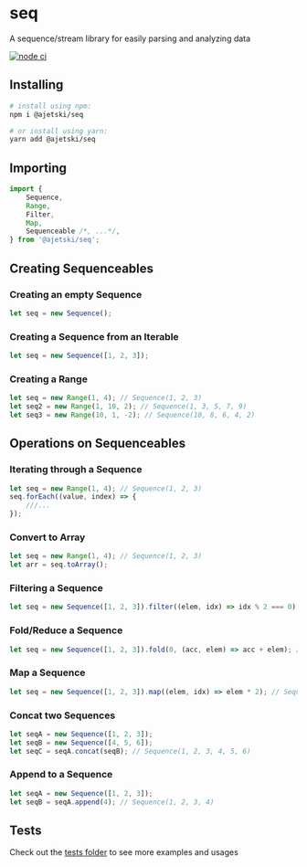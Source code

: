 # seq

A sequence/stream library for easily parsing and analyzing data

[![node ci](https://github.com/Ajetski/seq/actions/workflows/node-ci.yml/badge.svg)](https://github.com/Ajetski/seq/actions/workflows/node-ci.yml)

## Installing

```bash
# install using npm:
npm i @ajetski/seq

# or install using yarn:
yarn add @ajetski/seq
```

## Importing

```ts
import {
	Sequence,
	Range,
	Filter,
	Map,
	Sequenceable /*, ...*/,
} from '@ajetski/seq';
```

## Creating Sequenceables

### Creating an empty Sequence

```ts
let seq = new Sequence();
```

### Creating a Sequence from an Iterable

```ts
let seq = new Sequence([1, 2, 3]);
```

### Creating a Range

```ts
let seq = new Range(1, 4); // Sequence(1, 2, 3)
let seq2 = new Range(1, 10, 2); // Sequence(1, 3, 5, 7, 9)
let seq3 = new Range(10, 1, -2); // Sequence(10, 8, 6, 4, 2)
```

## Operations on Sequenceables

### Iterating through a Sequence

```ts
let seq = new Range(1, 4); // Sequence(1, 2, 3)
seq.forEach((value, index) => {
	///...
});
```

### Convert to Array

```ts
let seq = new Range(1, 4); // Sequence(1, 2, 3)
let arr = seq.toArray();
```

### Filtering a Sequence

```ts
let seq = new Sequence([1, 2, 3]).filter((elem, idx) => idx % 2 === 0); // Sequence(1, 3)
```

### Fold/Reduce a Sequence

```ts
let seq = new Sequence([1, 2, 3]).fold(0, (acc, elem) => acc + elem); // 6
```

### Map a Sequence

```ts
let seq = new Sequence([1, 2, 3]).map((elem, idx) => elem * 2); // Sequence(2, 4, 6)
```

### Concat two Sequences

```ts
let seqA = new Sequence([1, 2, 3]);
let seqB = new Sequence([4, 5, 6]);
let seqC = seqA.concat(seqB); // Sequence(1, 2, 3, 4, 5, 6)
```

### Append to a Sequence

```ts
let seqA = new Sequence([1, 2, 3]);
let seqB = seqA.append(4); // Sequence(1, 2, 3, 4)
```

## Tests

Check out the [tests folder](https://github.com/Ajetski/seq/tree/main/tests) to see more examples and usages
